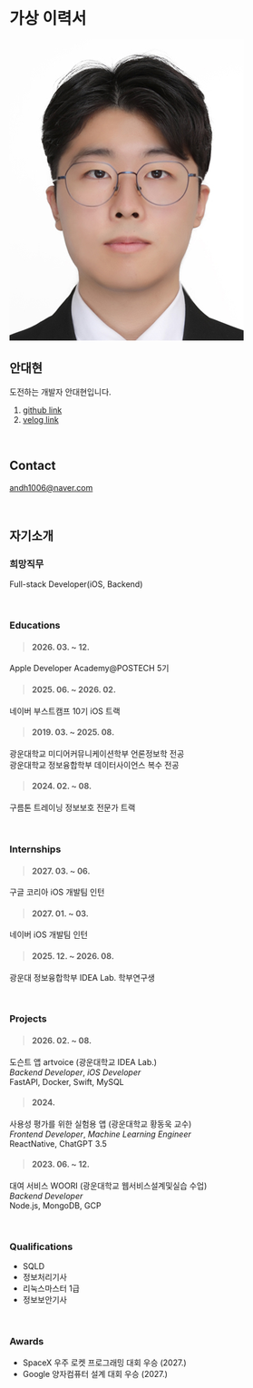 # 가상 이력서

![profile](./images/Daehyun%20An_profile.jpeg)

## 안대현
도전하는 개발자 안대현입니다.  
1. [github link](https://github.com/andevv)
2. [velog link](https://velog.io/@andev/posts)

<br>

## Contact
andh1006@naver.com

<br>

## 자기소개

### 희망직무
Full-stack Developer(iOS, Backend)

<br>

### Educations

>#### 2026. 03. ~ 12.
Apple Developer Academy@POSTECH 5기

>#### 2025. 06. ~ 2026. 02.
네이버 부스트캠프 10기 iOS 트랙

>#### 2019. 03. ~ 2025. 08.
광운대학교 미디어커뮤니케이션학부 언론정보학 전공  
광운대학교 정보융합학부 데이터사이언스 복수 전공

>#### 2024. 02. ~ 08.
구름톤 트레이닝 정보보호 전문가 트랙

<br>

### Internships

>#### 2027. 03. ~ 06.
구글 코리아 iOS 개발팀 인턴

>#### 2027. 01. ~ 03.
네이버 iOS 개발팀 인턴

>#### 2025. 12. ~ 2026. 08.
광운대 정보융합학부 IDEA Lab. 학부연구생

<br>

### Projects

>#### 2026. 02. ~ 08.
도슨트 앱 artvoice (광운대학교 IDEA Lab.)  
*Backend Developer*, *iOS Developer*  
FastAPI, Docker, Swift, MySQL

>#### 2024.
사용성 평가를 위한 실험용 앱 (광운대학교 황동욱 교수)  
*Frontend Developer*, *Machine Learning Engineer*  
ReactNative, ChatGPT 3.5

>#### 2023. 06. ~ 12.
대여 서비스 WOORI (광운대학교 웹서비스설계및실습 수업)  
*Backend Developer*  
Node.js, MongoDB, GCP
 
<br>

### Qualifications

* SQLD
* 정보처리기사
* 리눅스마스터 1급
* 정보보안기사

<br>

### Awards

* SpaceX 우주 로켓 프로그래밍 대회 우승 (2027.)
* Google 양자컴퓨터 설계 대회 우승 (2027.)
